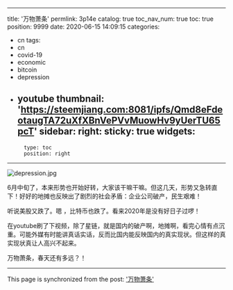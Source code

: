 
---
title: '万物萧条'
permlink: 3p14e
catalog: true
toc_nav_num: true
toc: true
position: 9999
date: 2020-06-15 14:09:15
categories:
- cn
tags:
- cn
- covid-19
- economic
- bitcoin
- depression
- youtube
thumbnail: 'https://steemjiang.com:8081/ipfs/Qmd8eFdeotaugTA72uXfXBnVePVvMuowHv9yUerTU65pcT'
sidebar:
    right:
        sticky: true
widgets:
    -
        type: toc
        position: right
---


![depression.jpg](https://steemjiang.com:8081/ipfs/Qmd8eFdeotaugTA72uXfXBnVePVvMuowHv9yUerTU65pcT)

6月中旬了，本来形势也开始好转，大家该干嘛干嘛。但这几天，形势又急转直下！好好的地摊也反映出了剧烈的社会矛盾：企业公司破产，民生艰难！

听说美股又跌了。嗯 ，比特币也跌了。看来2020年是没有好日子过啰！

在youtube刷了下视频，除了星链，就是国内的破产啊，地摊啊，看完心情有点沉重。可能外媒有时能讲真话实话，反而比国内能反映国内的真实现状。但这样的真实现状真让人高兴不起来。

万物萧条，春天还有多远？！

- - -

This page is synchronized from the post: ['万物萧条'](https://steemit.com/@lemooljiang/3p14e)
